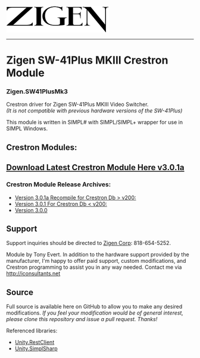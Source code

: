 ![Zigen Logo](https://github.com/tony722/Zigen.SW41PlusMk3/raw/master/Documentation/Zigen_Logo_Black_small.png)
***
# Zigen SW-41Plus MKIII Crestron Module
### Zigen.SW41PlusMk3
Crestron driver for Zigen SW-41Plus MKIII Video Switcher.<br>
_(It is not compatible with previous hardware versions of the SW-41Plus)_

This module is written in SIMPL# with SIMPL/SIMPL+ wrapper for use in SIMPL Windows. 

## Crestron Modules:
## [Download Latest Crestron Module Here v3.0.1a](https://github.com/tony722/Zigen.SW41PlusMk3/raw/3.0.1a/SIMPL/SW-41Plus%20MKIII%20Demo_compiled.zip)

### Crestron Module Release Archives:
* [Version 3.0.1a Recompile for Crestron Db > v200:](https://github.com/tony722/Zigen.SW41PlusMk3/raw/3.0.1a/SIMPL/SW-41Plus%20MKIII%20Demo_compiled.zip)
* [Version 3.0.1 For Crestron Db < v200:](https://github.com/tony722/Zigen.SW41PlusMk3/raw/3.0.1/SIMPL/SW-41Plus%20MKIII%20Demo_compiled.zip)
* [Version 3.0.0](https://github.com/tony722/Zigen.SW41PlusMk3/raw/3.0.0/SIMPL/SW-41Plus%20MKIII%20Demo_compiled.zip)
## Support
Support inquiries should be directed to [Zigen Corp](https://zingencorp.com): 818-654-5252. 

Module by Tony Evert. 
In addition to the hardware support provided by the manufacturer, I'm happy to offer paid support, custom modifications, and Crestron programming to assist you in any way needed. Contact me via http://iconsultants.net

## Source
Full source is available here on GitHub to allow you to make any desired modifications. _If you feel your modification would be of general interest, please clone this repository and issue a pull request. Thanks!_

Referenced libraries:
* [Unity.RestClient](https://github.com/tony722/Unity.RestClient) 
* [Unity.SimplSharp](https://github.com/tony722/Unity.SimplSharp)
